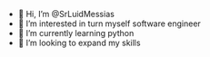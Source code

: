 - 👋 Hi, I’m @SrLuidMessias
- 👀 I’m interested in turn myself software engineer 
- 🌱 I’m currently learning python
- 💞️ I’m looking to expand my skills

<!---
print('Hello, World!')
--->
